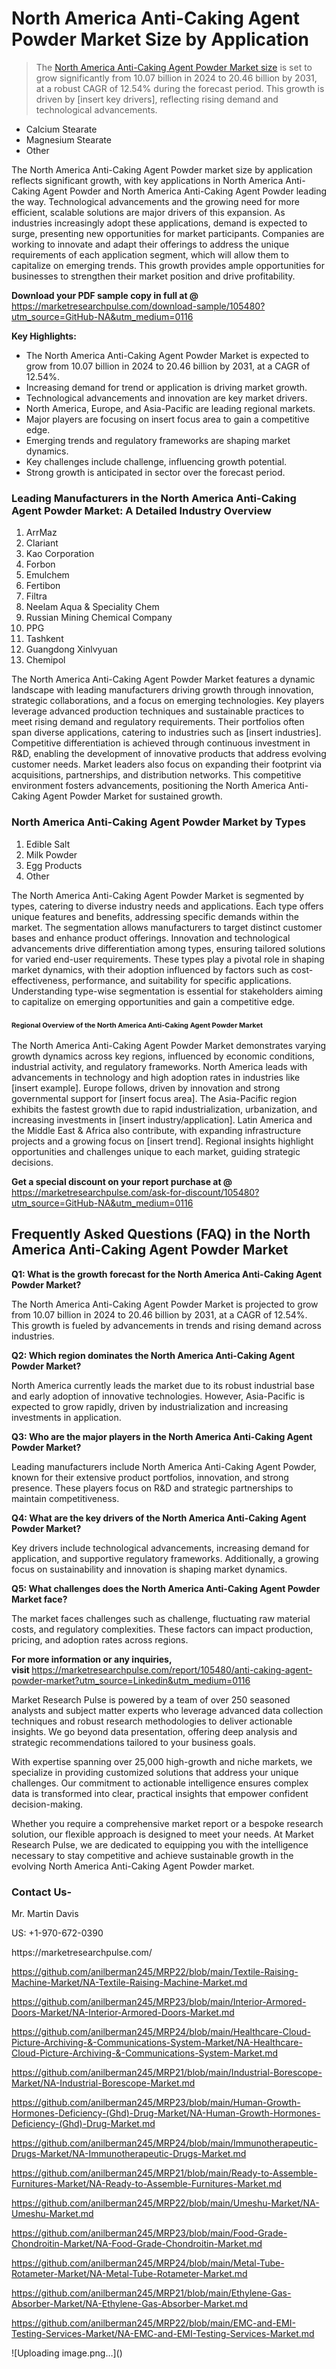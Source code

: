 <h1>North America Anti-Caking Agent Powder Market&nbsp;Size by Application</h1><blockquote><p>The <a href="https://marketresearchpulse.com/download-sample/105480?utm_source=GitHub-NA&amp;utm_medium=0116">North America Anti-Caking Agent Powder Market size</a> is set to grow significantly from 10.07 billion in 2024 to 20.46 billion by 2031, at a robust CAGR of 12.54% during the forecast period. This growth is driven by [insert key drivers], reflecting rising demand and technological advancements.</p></blockquote><ul><li>Calcium Stearate<li> Magnesium Stearate<li> Other</li></ul><p>The North America Anti-Caking Agent Powder market size by application reflects significant growth, with key applications in North America Anti-Caking Agent Powder and North America Anti-Caking Agent Powder leading the way. Technological advancements and the growing need for more efficient, scalable solutions are major drivers of this expansion. As industries increasingly adopt these applications, demand is expected to surge, presenting new opportunities for market participants. Companies are working to innovate and adapt their offerings to address the unique requirements of each application segment, which will allow them to capitalize on emerging trends. This growth provides ample opportunities for businesses to strengthen their market position and drive profitability.</p><p><strong>Download your PDF sample copy in full at @ </strong><a href="https://marketresearchpulse.com/download-sample/105480?utm_source=GitHub-NA&amp;utm_medium=0116">https://marketresearchpulse.com/download-sample/105480?utm_source=GitHub-NA&amp;utm_medium=0116</a></p><p><strong>Key Highlights: </strong></p><ul><li>The North America Anti-Caking Agent Powder Market is expected to grow from 10.07 billion in 2024 to 20.46 billion by 2031, at a CAGR of 12.54%.</li><li>Increasing demand for trend or application is driving market growth.</li><li>Technological advancements and innovation are key market drivers.</li><li>North America, Europe, and Asia-Pacific are leading regional markets.</li><li>Major players are focusing on insert focus area to gain a competitive edge.</li><li>Emerging trends and regulatory frameworks are shaping market dynamics.</li><li>Key challenges include challenge, influencing growth potential.</li><li>Strong growth is anticipated in sector over the forecast period.</li></ul><h3>Leading Manufacturers in the North America Anti-Caking Agent Powder Market: A Detailed Industry Overview</h3><ol><li>ArrMaz</li><li>Clariant</li><li>Kao Corporation</li><li>Forbon</li><li>Emulchem</li><li>Fertibon</li><li>Filtra</li><li>Neelam Aqua & Speciality Chem</li><li>Russian Mining Chemical Company</li><li>PPG</li><li>Tashkent</li><li>Guangdong Xinlvyuan</li><li>Chemipol</li></ol><div class="flex max-w-full flex-col flex-grow"><div class="min-h-8 text-message flex w-full flex-col items-end gap-2 whitespace-normal break-words [.text-message+&amp;]:mt-5" dir="auto" data-message-author-role="assistant" data-message-id="fd8432e4-4910-450d-b182-61b7bfb0a01f" data-message-model-slug="gpt-4o"><div class="flex w-full flex-col gap-1 empty:hidden first:pt-[3px]"><div class="markdown prose w-full break-words dark:prose-invert light"><p>The North America Anti-Caking Agent Powder Market features a dynamic landscape with leading manufacturers driving growth through innovation, strategic collaborations, and a focus on emerging technologies. Key players leverage advanced production techniques and sustainable practices to meet rising demand and regulatory requirements. Their portfolios often span diverse applications, catering to industries such as [insert industries]. Competitive differentiation is achieved through continuous investment in R&amp;D, enabling the development of innovative products that address evolving customer needs. Market leaders also focus on expanding their footprint via acquisitions, partnerships, and distribution networks. This competitive environment fosters advancements, positioning the North America Anti-Caking Agent Powder Market for sustained growth.</p></div></div></div></div><h3>North America Anti-Caking Agent Powder Market by Types</h3><ol><li>Edible Salt<li> Milk Powder<li> Egg Products<li> Other</li></ol><div class="flex max-w-full flex-col flex-grow"><div class="min-h-8 text-message flex w-full flex-col items-end gap-2 whitespace-normal break-words [.text-message+&amp;]:mt-5" dir="auto" data-message-author-role="assistant" data-message-id="084470be-0bb7-4664-bddf-5156b4f41249" data-message-model-slug="gpt-4o-mini"><div class="flex w-full flex-col gap-1 empty:hidden first:pt-[3px]"><div class="markdown prose w-full break-words dark:prose-invert light"><p>The North America Anti-Caking Agent Powder Market is segmented by types, catering to diverse industry needs and applications. Each type offers unique features and benefits, addressing specific demands within the market. The segmentation allows manufacturers to target distinct customer bases and enhance product offerings. Innovation and technological advancements drive differentiation among types, ensuring tailored solutions for varied end-user requirements. These types play a pivotal role in shaping market dynamics, with their adoption influenced by factors such as cost-effectiveness, performance, and suitability for specific applications. Understanding type-wise segmentation is essential for stakeholders aiming to capitalize on emerging opportunities and gain a competitive edge.</p></div></div></div></div><h3><span style="font-size: 11px;">Regional Overview of the North America Anti-Caking Agent Powder Market</span></h3><div class="flex max-w-full flex-col flex-grow"><div class="min-h-8 text-message flex w-full flex-col items-end gap-2 whitespace-normal break-words [.text-message+&amp;]:mt-5" dir="auto" data-message-author-role="assistant" data-message-id="e9038762-ce64-4e30-91c9-9bd413514231" data-message-model-slug="gpt-4o-mini"><div class="flex w-full flex-col gap-1 empty:hidden first:pt-[3px]"><div class="markdown prose w-full break-words dark:prose-invert light"><p>The North America Anti-Caking Agent Powder Market demonstrates varying growth dynamics across key regions, influenced by economic conditions, industrial activity, and regulatory frameworks. North America leads with advancements in technology and high adoption rates in industries like [insert example]. Europe follows, driven by innovation and strong governmental support for [insert focus area]. The Asia-Pacific region exhibits the fastest growth due to rapid industrialization, urbanization, and increasing investments in [insert industry/application]. Latin America and the Middle East &amp; Africa also contribute, with expanding infrastructure projects and a growing focus on [insert trend]. Regional insights highlight opportunities and challenges unique to each market, guiding strategic decisions.</p></div></div></div></div><p><strong>Get a special discount on your report purchase at @ </strong><a href="https://marketresearchpulse.com/ask-for-discount/105480?utm_source=GitHub-NA&amp;utm_medium=0116">https://marketresearchpulse.com/ask-for-discount/105480?utm_source=GitHub-NA&amp;utm_medium=0116</a></p><h2>Frequently Asked Questions (FAQ) in the North America Anti-Caking Agent Powder Market</h2><p><strong>Q1: What is the growth forecast for the North America Anti-Caking Agent Powder Market?</strong></p><p>The North America Anti-Caking Agent Powder Market is projected to grow from 10.07 billion in 2024 to 20.46 billion by 2031, at a CAGR of 12.54%. This growth is fueled by advancements in trends and rising demand across industries.</p><p><strong>Q2: Which region dominates the North America Anti-Caking Agent Powder Market?</strong></p><p>North America currently leads the market due to its robust industrial base and early adoption of innovative technologies. However, Asia-Pacific is expected to grow rapidly, driven by industrialization and increasing investments in application.</p><p><strong>Q3: Who are the major players in the North America Anti-Caking Agent Powder Market?</strong></p><p>Leading manufacturers include North America Anti-Caking Agent Powder, known for their extensive product portfolios, innovation, and strong presence. These players focus on R&amp;D and strategic partnerships to maintain competitiveness.</p><p><strong>Q4: What are the key drivers of the North America Anti-Caking Agent Powder Market?</strong></p><p>Key drivers include technological advancements, increasing demand for application, and supportive regulatory frameworks. Additionally, a growing focus on sustainability and innovation is shaping market dynamics.</p><p><strong>Q5: What challenges does the North America Anti-Caking Agent Powder Market face?</strong></p><p>The market faces challenges such as challenge, fluctuating raw material costs, and regulatory complexities. These factors can impact production, pricing, and adoption rates across regions.</p><p><strong>For more information or any inquiries, visit&nbsp;</strong><a href="https://marketresearchpulse.com/report/105480/anti-caking-agent-powder-market?utm_source=Linkedin&utm_medium=0116">https://marketresearchpulse.com/report/105480/anti-caking-agent-powder-market?utm_source=Linkedin&utm_medium=0116</a></p><p>Market Research Pulse is powered by a team of over 250 seasoned analysts and subject matter experts who leverage advanced data collection techniques and robust research methodologies to deliver actionable insights. We go beyond data presentation, offering deep analysis and strategic recommendations tailored to your business goals.</p><p>With expertise spanning over 25,000 high-growth and niche markets, we specialize in providing customized solutions that address your unique challenges. Our commitment to actionable intelligence ensures complex data is transformed into clear, practical insights that empower confident decision-making.</p><p>Whether you require a comprehensive market report or a bespoke research solution, our flexible approach is designed to meet your needs. At Market Research Pulse, we are dedicated to equipping you with the intelligence necessary to stay competitive and achieve sustainable growth in the evolving North America Anti-Caking Agent Powder market.</p><h3><strong>Contact Us-</strong></h3><p>Mr. Martin Davis</p><p>US: +1-970-672-0390</p><p>https://marketresearchpulse.com/</p><p><a href="https://github.com/anilberman245/MRP22/blob/main/Textile-Raising-Machine-Market/NA-Textile-Raising-Machine-Market.md">https://github.com/anilberman245/MRP22/blob/main/Textile-Raising-Machine-Market/NA-Textile-Raising-Machine-Market.md</a></p><p><a href="https://github.com/anilberman245/MRP23/blob/main/Interior-Armored-Doors-Market/NA-Interior-Armored-Doors-Market.md">https://github.com/anilberman245/MRP23/blob/main/Interior-Armored-Doors-Market/NA-Interior-Armored-Doors-Market.md</a></p><p><a href="https://github.com/anilberman245/MRP24/blob/main/Healthcare-Cloud-Picture-Archiving-&-Communications-System-Market/NA-Healthcare-Cloud-Picture-Archiving-&-Communications-System-Market.md">https://github.com/anilberman245/MRP24/blob/main/Healthcare-Cloud-Picture-Archiving-&-Communications-System-Market/NA-Healthcare-Cloud-Picture-Archiving-&-Communications-System-Market.md</a></p><p><a href="https://github.com/anilberman245/MRP21/blob/main/Industrial-Borescope-Market/NA-Industrial-Borescope-Market.md">https://github.com/anilberman245/MRP21/blob/main/Industrial-Borescope-Market/NA-Industrial-Borescope-Market.md</a></p><p><a href="https://github.com/anilberman245/MRP23/blob/main/Human-Growth-Hormones-Deficiency-(Ghd)-Drug-Market/NA-Human-Growth-Hormones-Deficiency-(Ghd)-Drug-Market.md">https://github.com/anilberman245/MRP23/blob/main/Human-Growth-Hormones-Deficiency-(Ghd)-Drug-Market/NA-Human-Growth-Hormones-Deficiency-(Ghd)-Drug-Market.md</a></p><p><a href="https://github.com/anilberman245/MRP24/blob/main/Immunotherapeutic-Drugs-Market/NA-Immunotherapeutic-Drugs-Market.md">https://github.com/anilberman245/MRP24/blob/main/Immunotherapeutic-Drugs-Market/NA-Immunotherapeutic-Drugs-Market.md</a></p><p><a href="https://github.com/anilberman245/MRP21/blob/main/Ready-to-Assemble-Furnitures-Market/NA-Ready-to-Assemble-Furnitures-Market.md">https://github.com/anilberman245/MRP21/blob/main/Ready-to-Assemble-Furnitures-Market/NA-Ready-to-Assemble-Furnitures-Market.md</a></p><p><a href="https://github.com/anilberman245/MRP22/blob/main/Umeshu-Market/NA-Umeshu-Market.md">https://github.com/anilberman245/MRP22/blob/main/Umeshu-Market/NA-Umeshu-Market.md</a></p><p><a href="https://github.com/anilberman245/MRP23/blob/main/Food-Grade-Chondroitin-Market/NA-Food-Grade-Chondroitin-Market.md">https://github.com/anilberman245/MRP23/blob/main/Food-Grade-Chondroitin-Market/NA-Food-Grade-Chondroitin-Market.md</a></p><p><a href="https://github.com/anilberman245/MRP24/blob/main/Metal-Tube-Rotameter-Market/NA-Metal-Tube-Rotameter-Market.md">https://github.com/anilberman245/MRP24/blob/main/Metal-Tube-Rotameter-Market/NA-Metal-Tube-Rotameter-Market.md</a></p><p><a href="https://github.com/anilberman245/MRP21/blob/main/Ethylene-Gas-Absorber-Market/NA-Ethylene-Gas-Absorber-Market.md">https://github.com/anilberman245/MRP21/blob/main/Ethylene-Gas-Absorber-Market/NA-Ethylene-Gas-Absorber-Market.md</a></p><p><a href="https://github.com/anilberman245/MRP22/blob/main/EMC-and-EMI-Testing-Services-Market/NA-EMC-and-EMI-Testing-Services-Market.md">https://github.com/anilberman245/MRP22/blob/main/EMC-and-EMI-Testing-Services-Market/NA-EMC-and-EMI-Testing-Services-Market.md</a></p>
![Uploading image.png…]()
